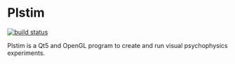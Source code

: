 # Plstim

[![build status](https://ci.atelo.org/projects/4/status.png?ref=master)](https://ci.atelo.org/projects/4?ref=master)

Plstim is a Qt5 and OpenGL program to create and run visual
psychophysics experiments.
